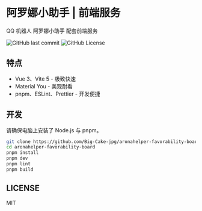 # 阿罗娜小助手 | 前端服务

QQ 机器人 阿罗娜小助手 配套前端服务

![GitHub last commit](https://img.shields.io/github/last-commit/Big-Cake-jpg/aronahelper-favorability-board?style=flat-square) ![GitHub License](https://img.shields.io/github/license/Big-Cake-jpg/aronahelper-favorability-board?style=flat-square)


## 特点

- Vue 3、Vite 5 - 极致快速
- Material You - 美观耐看
- pnpm、ESLint、Prettier - 开发便捷

## 开发

请确保电脑上安装了 Node.js 与 pnpm。

```sh
git clone https://github.com/Big-Cake-jpg/aronahelper-favorability-board.git
cd aronahelper-favorability-board
pnpm install
pnpm dev
pnpm lint
pnpm build
```

## LICENSE

MIT
